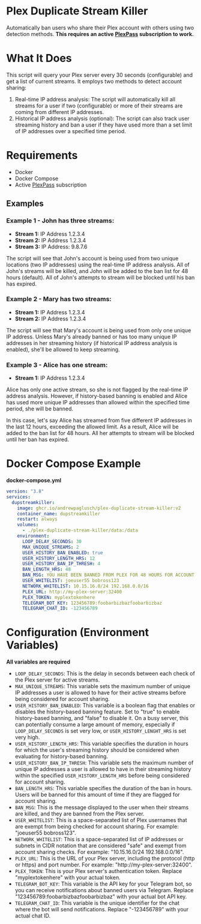 # Plex Duplicate Stream Killer

Automatically ban users who share their Plex account with others using two detection methods. **This requires an active [PlexPass](https://www.plex.tv/plex-pass/) subscription to work.**

# What It Does

This script will query your Plex server every 30 seconds (configurable) and get a list of current streams. It employs two methods to detect account sharing:

1. Real-time IP address analysis: The script will automatically kill all streams for a user if two (configurable) or more of their streams are coming from different IP addresses.
2. Historical IP address analysis (optional): The script can also track user streaming history and ban a user if they have used more than a set limit of IP addresses over a specified time period.

# Requirements

- Docker
- Docker Compose
- Active [PlexPass](https://www.plex.tv/plex-pass/) subscription

## Examples

### Example 1 - John has three streams:

- **Stream 1:** IP Address 1.2.3.4
- **Stream 2:** IP Address 1.2.3.4
- **Stream 3:** IP Address: 9.8.7.6

The script will see that John's account is being used from two unique locations (two IP addresses) using the real-time IP address analysis. All of John's streams will be killed, and John will be added to the ban list for 48 hours (default). All of John's attempts to stream will be blocked until his ban has expired.

### Example 2 - Mary has two streams:

- **Stream 1:** IP Address 1.2.3.4
- **Stream 2:** IP Address 1.2.3.4

The script will see that Mary's account is being used from only one unique IP address. Unless Mary's already banned or has too many unique IP addresses in her streaming history (if historical IP address analysis is enabled), she'll be allowed to keep streaming.

### Example 3 - Alice has one stream:

- **Stream 1:** IP Address 1.2.3.4

Alice has only one active stream, so she is not flagged by the real-time IP address analysis. However, if history-based banning is enabled and Alice has used more unique IP addresses than allowed within the specified time period, she will be banned.

In this case, let's say Alice has streamed from five different IP addresses in the last 12 hours, exceeding the allowed limit. As a result, Alice will be added to the ban list for 48 hours. All her attempts to stream will be blocked until her ban has expired.

# Docker Compose Example

**docker-compose.yml**
```yaml
version: "3.8"
services:
  dupstreamkiller:
    image: ghcr.io/andrewpaglusch/plex-duplicate-stream-killer:v2
    container_name: dupstreamkiller
    restart: always
    volumes:
      - ./plex-duplicate-stream-killer/data:/data
    environment:
      LOOP_DELAY_SECONDS: 30
      MAX_UNIQUE_STREAMS: 2
      USER_HISTORY_BAN_ENABLED: true
      USER_HISTORY_LENGTH_HRS: 12
      USER_HISTORY_BAN_IP_THRESH: 4
      BAN_LENGTH_HRS: 48
      BAN_MSG: YOU HAVE BEEN BANNED FROM PLEX FOR 48 HOURS FOR ACCOUNT SHARING. This is an automated message.
      USER_WHITELIST: joeuser55 bobross123
      NETWORK_WHITELIST: 10.15.16.0/24 192.168.0.0/16
      PLEX_URL: http://my-plex-server:32400
      PLEX_TOKEN: myplextokenhere
      TELEGRAM_BOT_KEY: 123456789:foobarbizbazfoobarbizbaz
      TELEGRAM_CHAT_ID: -123456789
```

# Configuration (Environment Variables)
 **All variables are required**
  - `LOOP_DELAY_SECONDS`: This is the delay in seconds between each check of the Plex server for active streams.
  - `MAX_UNIQUE_STREAMS`: This variable sets the maximum number of unique IP addresses a user is allowed to have for their active streams before being considered for account sharing.
  - `USER_HISTORY_BAN_ENABLED`: This variable is a boolean flag that enables or disables the history-based banning feature. Set to "true" to enable history-based banning, and "false" to disable it. On a busy server, this can potentially consume a large amount of memory, especially if `LOOP_DELAY_SECONDS` is set very low, or `USER_HISTORY_LENGHT_HRS` is set very high.
  - `USER_HISTORY_LENGTH_HRS`: This variable specifies the duration in hours for which the user's streaming history should be considered when evaluating for history-based banning.
  - `USER_HISTORY_BAN_IP_THRESH`: This variable sets the maximum number of unique IP addresses a user is allowed to have in their streaming history within the specified `USER_HISTORY_LENGTH_HRS` before being considered for account sharing.
  - `BAN_LENGTH_HRS`: This variable specifies the duration of the ban in hours. Users will be banned for this amount of time if they are flagged for account sharing.
  - `BAN_MSG`: This is the message displayed to the user when their streams are killed, and they are banned from the Plex server.
  - `USER_WHITELIST`: This is a space-separated list of Plex usernames that are exempt from being checked for account sharing. For example: "joeuser55 bobross123".
  - `NETWORK_WHITELIST`: This is a space-separated list of IP addresses or subnets in CIDR notation that are considered "safe" and exempt from account sharing checks. For example: "10.15.16.0/24 192.168.0.0/16".
  - `PLEX_URL`: This is the URL of your Plex server, including the protocol (http or https) and port number. For example: "http://my-plex-server:32400".
  - `PLEX_TOKEN`: This is your Plex server's authentication token. Replace "myplextokenhere" with your actual token.
  - `TELEGRAM_BOT_KEY`: This variable is the API key for your Telegram bot, so you can receive notifications about banned users via Telegram. Replace "123456789:foobarbizbazfoobarbizbaz" with your actual bot API key.
  - `TELEGRAM_CHAT_ID`: This variable is the unique identifier for the chat where the bot will send notifications. Replace "-123456789" with your actual chat ID.

